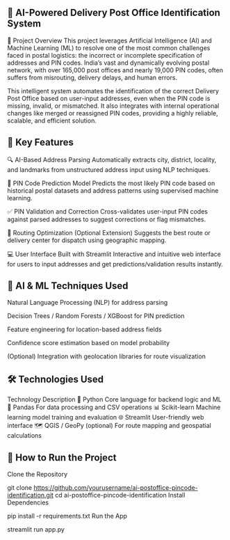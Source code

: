 ## 📮 AI-Powered Delivery Post Office Identification System
📌 Project Overview
This project leverages Artificial Intelligence (AI) and Machine Learning (ML) to resolve one of the most common challenges faced in postal logistics: the incorrect or incomplete specification of addresses and PIN codes. India’s vast and dynamically evolving postal network, with over 165,000 post offices and nearly 19,000 PIN codes, often suffers from misrouting, delivery delays, and human errors.

This intelligent system automates the identification of the correct Delivery Post Office based on user-input addresses, even when the PIN code is missing, invalid, or mismatched. It also integrates with internal operational changes like merged or reassigned PIN codes, providing a highly reliable, scalable, and efficient solution.

## 🎯 Key Features
🔍 AI-Based Address Parsing
Automatically extracts city, district, locality, and landmarks from unstructured address input using NLP techniques.

🧠 PIN Code Prediction Model
Predicts the most likely PIN code based on historical postal datasets and address patterns using supervised machine learning.

✅ PIN Validation and Correction
Cross-validates user-input PIN codes against parsed addresses to suggest corrections or flag mismatches.

🧭 Routing Optimization (Optional Extension)
Suggests the best route or delivery center for dispatch using geographic mapping.

💻 User Interface Built with Streamlit
Interactive and intuitive web interface for users to input addresses and get predictions/validation results instantly.


## 🧠 AI & ML Techniques Used
Natural Language Processing (NLP) for address parsing

Decision Trees / Random Forests / XGBoost for PIN prediction

Feature engineering for location-based address fields

Confidence score estimation based on model probability

(Optional) Integration with geolocation libraries for route visualization

## 🛠️ Technologies Used
Technology	Description
🐍 Python	Core language for backend logic and ML
📘 Pandas	For data processing and CSV operations
📊 Scikit-learn	Machine learning model training and evaluation
🌐 Streamlit	User-friendly web interface
🗺️ QGIS / GeoPy (optional)	For route mapping and geospatial calculations

## 🚀 How to Run the Project
Clone the Repository

git clone https://github.com/yourusername/ai-postoffice-pincode-identification.git
cd ai-postoffice-pincode-identification
Install Dependencies

pip install -r requirements.txt
Run the App


streamlit run app.py
